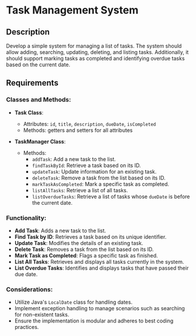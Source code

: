 # Task Management System

## Description
Develop a simple system for managing a list of tasks. The system should allow adding, searching, updating, deleting, and listing tasks. Additionally, it should support marking tasks as completed and identifying overdue tasks based on the current date.

## Requirements

### Classes and Methods:
- **Task Class**:
    - Attributes: `id`, `title`, `description`, `dueDate`, `isCompleted`
    - Methods: getters and setters for all attributes

- **TaskManager Class**:
    - Methods:
        - `addTask`: Add a new task to the list.
        - `findTaskById`: Retrieve a task based on its ID.
        - `updateTask`: Update information for an existing task.
        - `deleteTask`: Remove a task from the list based on its ID.
        - `markTaskAsCompleted`: Mark a specific task as completed.
        - `listAllTasks`: Retrieve a list of all tasks.
        - `listOverdueTasks`: Retrieve a list of tasks whose `dueDate` is before the current date.

### Functionality:
- **Add Task**: Adds a new task to the list.
- **Find Task by ID**: Retrieves a task based on its unique identifier.
- **Update Task**: Modifies the details of an existing task.
- **Delete Task**: Removes a task from the list based on its ID.
- **Mark Task as Completed**: Flags a specific task as finished.
- **List All Tasks**: Retrieves and displays all tasks currently in the system.
- **List Overdue Tasks**: Identifies and displays tasks that have passed their due date.

### Considerations:
- Utilize Java's `LocalDate` class for handling dates.
- Implement exception handling to manage scenarios such as searching for non-existent tasks.
- Ensure the implementation is modular and adheres to best coding practices.
